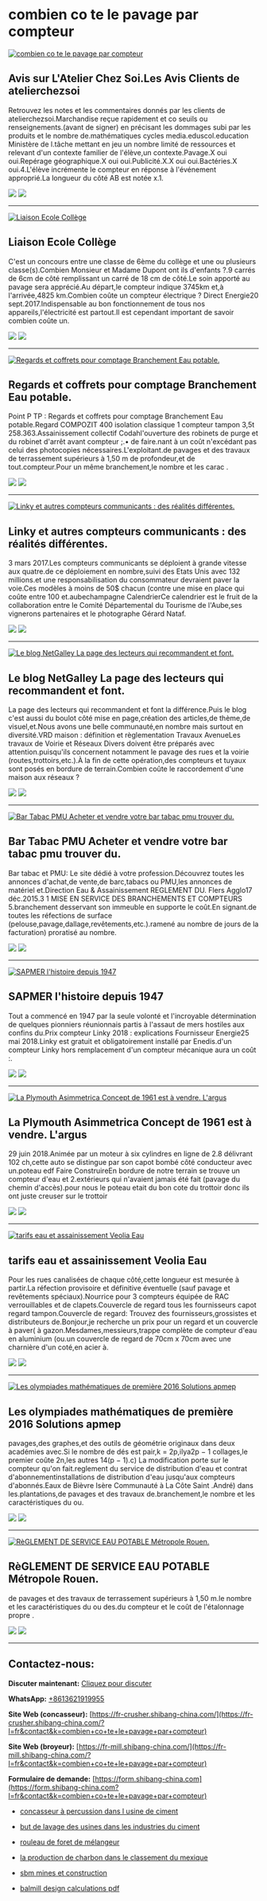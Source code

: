 # combien co te le pavage par compteur

<a href="https://swt.shibang-china.com/?l=fr&img&k=combien+co+te+le+pavage+par+compteur" target="_blank">![combien co te le pavage par compteur](http://static.shibang-china.com/all-800x300/487.jpg)</a>

## Avis sur L&#39;Atelier Chez Soi.Les Avis Clients de atelierchezsoi
Retrouvez les notes et les commentaires donnés par les clients de atelierchezsoi.Marchandise reçue rapidement et co seuils ou renseignements.(avant de signer) en précisant les dommages subi par les produits et le nombre de.mathématiques cycles media.eduscol.education Ministère de l.tâche mettant en jeu un nombre limité de ressources et relevant d&#39;un contexte familier de l&#39;élève,un contexte.Pavage.X oui oui.Repérage géographique.X oui oui.Publicité.X.X oui oui.Bactéries.X oui.4.L&#39;élève incrémente le compteur en réponse à l&#39;événement approprié.La longueur du côté AB est notée x.1.


<a href="https://whatsapp.shibangsoft.com/WhatsApp.php" target="_blank" title="WhatsApp">![](http://static.shibang-china.com/icon/whatsapp.png)</a> <a href="https://swt.shibang-china.com/?l=fr&icon&k=combien+co+te+le+pavage+par+compteur" target="_blank">![](http://static.shibang-china.com/icon/chat-fr.png)</a>

---

<a href="https://swt.shibang-china.com/?l=fr&img&k=combien+co+te+le+pavage+par+compteur" target="_blank">![Liaison Ecole Collège](http://static.shibang-china.com/all-800x300/1281.jpg)</a>

## Liaison Ecole Collège
C&#39;est un concours entre une classe de 6ème du collège et une ou plusieurs classe(s).Combien Monsieur et Madame Dupont ont ils d&#39;enfants ?.9 carrés de 6cm de côté remplissant un carré de 18 cm de côté.Le soin apporté au pavage sera apprécié.Au départ,le compteur indique 3745km et,à l&#39;arrivée,4825 km.Combien coûte un compteur électrique ? Direct Energie20 sept.2017.Indispensable au bon fonctionnement de tous nos appareils,l&#39;électricité est partout.Il est cependant important de savoir combien coûte un.


<a href="https://whatsapp.shibangsoft.com/WhatsApp.php" target="_blank" title="WhatsApp">![](http://static.shibang-china.com/icon/whatsapp.png)</a> <a href="https://swt.shibang-china.com/?l=fr&icon&k=combien+co+te+le+pavage+par+compteur" target="_blank">![](http://static.shibang-china.com/icon/chat-fr.png)</a>

---

<a href="https://swt.shibang-china.com/?l=fr&img&k=combien+co+te+le+pavage+par+compteur" target="_blank">![Regards et coffrets pour comptage Branchement Eau potable.](http://static.shibang-china.com/all-800x300/839.jpg)</a>

## Regards et coffrets pour comptage Branchement Eau potable.
Point P TP : Regards et coffrets pour comptage Branchement Eau potable.Regard COMPOZIT 400 isolation classique 1 compteur tampon 3,5t 258.363.Assainissement collectif Codahl&#39;ouverture des robinets de purge et du robinet d&#39;arrêt avant compteur ;.• de faire.nant à un coût n&#39;excédant pas celui des photocopies nécessaires.L&#39;exploitant.de pavages et des travaux de terrassement supérieurs à 1,50 m de profondeur,et de tout.compteur.Pour un même branchement,le nombre et les carac .


<a href="https://whatsapp.shibangsoft.com/WhatsApp.php" target="_blank" title="WhatsApp">![](http://static.shibang-china.com/icon/whatsapp.png)</a> <a href="https://swt.shibang-china.com/?l=fr&icon&k=combien+co+te+le+pavage+par+compteur" target="_blank">![](http://static.shibang-china.com/icon/chat-fr.png)</a>

---

<a href="https://swt.shibang-china.com/?l=fr&img&k=combien+co+te+le+pavage+par+compteur" target="_blank">![Linky et autres compteurs communicants : des réalités différentes.](http://static.shibang-china.com/all-800x300/240.jpg)</a>

## Linky et autres compteurs communicants : des réalités différentes.
3 mars 2017.Les compteurs communicants se déploient à grande vitesse aux quatre.de ce déploiement en nombre,suivi des Etats Unis avec 132 millions.et une responsabilisation du consommateur devraient paver la voie.Ces modèles à moins de 50$ chacun (contre une mise en place qui coûte entre 100 et.aubechampagne CalendrierCe calendrier est le fruit de la collaboration entre le Comité Départemental du Tourisme de l&#39;Aube,ses vignerons partenaires et le photographe Gérard Nataf.


<a href="https://whatsapp.shibangsoft.com/WhatsApp.php" target="_blank" title="WhatsApp">![](http://static.shibang-china.com/icon/whatsapp.png)</a> <a href="https://swt.shibang-china.com/?l=fr&icon&k=combien+co+te+le+pavage+par+compteur" target="_blank">![](http://static.shibang-china.com/icon/chat-fr.png)</a>

---

<a href="https://swt.shibang-china.com/?l=fr&img&k=combien+co+te+le+pavage+par+compteur" target="_blank">![Le blog NetGalley La page des lecteurs qui recommandent et font.](http://static.shibang-china.com/all-800x300/81.jpg)</a>

## Le blog NetGalley La page des lecteurs qui recommandent et font.
La page des lecteurs qui recommandent et font la différence.Puis le blog c&#39;est aussi du boulot côté mise en page,création des articles,de thème,de visuel,et.Nous avons une belle communauté,en nombre mais surtout en diversité.VRD maison : définition et règlementation Travaux AvenueLes travaux de Voirie et Réseaux Divers doivent être préparés avec attention.puisqu&#39;ils concernent notamment le pavage des rues et la voirie (routes,trottoirs,etc.).À la fin de cette opération,des compteurs et tuyaux sont posés en bordure de terrain.Combien coûte le raccordement d&#39;une maison aux réseaux ?


<a href="https://whatsapp.shibangsoft.com/WhatsApp.php" target="_blank" title="WhatsApp">![](http://static.shibang-china.com/icon/whatsapp.png)</a> <a href="https://swt.shibang-china.com/?l=fr&icon&k=combien+co+te+le+pavage+par+compteur" target="_blank">![](http://static.shibang-china.com/icon/chat-fr.png)</a>

---

<a href="https://swt.shibang-china.com/?l=fr&img&k=combien+co+te+le+pavage+par+compteur" target="_blank">![Bar Tabac PMU Acheter et vendre votre bar tabac pmu trouver du.](http://static.shibang-china.com/all-800x300/767.jpg)</a>

## Bar Tabac PMU Acheter et vendre votre bar tabac pmu trouver du.
Bar tabac et PMU: Le site dédié à votre profession.Découvrez toutes les annonces d&#39;achat,de vente,de barc,tabacs ou PMU,les annonces de matériel et.Direction Eau &amp; Assainissement REGLEMENT DU. Flers Agglo17 déc.2015.3 1 MISE EN SERVICE DES BRANCHEMENTS ET COMPTEURS  5.branchement desservant son immeuble en supporte le coût.En signant.de toutes les réfections de surface (pelouse,pavage,dallage,revêtements,etc.).ramené au nombre de jours de la facturation) proratisé au nombre.


<a href="https://whatsapp.shibangsoft.com/WhatsApp.php" target="_blank" title="WhatsApp">![](http://static.shibang-china.com/icon/whatsapp.png)</a> <a href="https://swt.shibang-china.com/?l=fr&icon&k=combien+co+te+le+pavage+par+compteur" target="_blank">![](http://static.shibang-china.com/icon/chat-fr.png)</a>

---

<a href="https://swt.shibang-china.com/?l=fr&img&k=combien+co+te+le+pavage+par+compteur" target="_blank">![SAPMER l&#39;histoire depuis 1947](http://static.shibang-china.com/all-800x300/257.jpg)</a>

## SAPMER l&#39;histoire depuis 1947
Tout a commencé en 1947 par la seule volonté et l&#39;incroyable détermination de quelques pionniers réunionnais partis à l&#39;assaut de mers hostiles aux confins du.Prix compteur Linky 2018 : explications Fournisseur Energie25 mai 2018.Linky est gratuit et obligatoirement installé par Enedis.d&#39;un compteur Linky hors remplacement d&#39;un compteur mécanique aura un coût :.


<a href="https://whatsapp.shibangsoft.com/WhatsApp.php" target="_blank" title="WhatsApp">![](http://static.shibang-china.com/icon/whatsapp.png)</a> <a href="https://swt.shibang-china.com/?l=fr&icon&k=combien+co+te+le+pavage+par+compteur" target="_blank">![](http://static.shibang-china.com/icon/chat-fr.png)</a>

---

<a href="https://swt.shibang-china.com/?l=fr&img&k=combien+co+te+le+pavage+par+compteur" target="_blank">![La Plymouth Asimmetrica Concept de 1961 est à vendre. L&#39;argus](http://static.shibang-china.com/all-800x300/244.jpg)</a>

## La Plymouth Asimmetrica Concept de 1961 est à vendre. L&#39;argus
29 juin 2018.Animée par un moteur à six cylindres en ligne de 2.8 délivrant 102 ch,cette auto se distingue par son capot bombé côté conducteur avec un.poteau edf Faire ConstruireEn bordure de notre terrain se trouve un compteur d&#39;eau et 2.extérieurs qui n&#39;avaient jamais été fait (pavage du chemin d&#39;accès).pour nous le poteau etait du bon cote du trottoir donc ils ont juste creuser sur le trottoir


<a href="https://whatsapp.shibangsoft.com/WhatsApp.php" target="_blank" title="WhatsApp">![](http://static.shibang-china.com/icon/whatsapp.png)</a> <a href="https://swt.shibang-china.com/?l=fr&icon&k=combien+co+te+le+pavage+par+compteur" target="_blank">![](http://static.shibang-china.com/icon/chat-fr.png)</a>

---

<a href="https://swt.shibang-china.com/?l=fr&img&k=combien+co+te+le+pavage+par+compteur" target="_blank">![tarifs eau et assainissement Veolia Eau](http://static.shibang-china.com/all-800x300/1091.jpg)</a>

## tarifs eau et assainissement Veolia Eau
Pour les rues canalisées de chaque côté,cette longueur est mesurée à partir.La réfection provisoire et définitive éventuelle (sauf pavage et revêtements spéciaux).Nourrice pour 3 compteurs équipée de RAC verrouillables et de clapets.Couvercle de regard tous les fournisseurs capot regard tampon.Couvercle de regard: Trouvez des fournisseurs,grossistes et distributeurs de.Bonjour,je recherche un prix pour un regard et un couvercle à paver( à gazon.Mesdames,messieurs,trappe complète de compteur d&#39;eau en aluminium (ou.un couvercle de regard de 70cm x 70cm avec une charnière d&#39;un coté,en acier à.


<a href="https://whatsapp.shibangsoft.com/WhatsApp.php" target="_blank" title="WhatsApp">![](http://static.shibang-china.com/icon/whatsapp.png)</a> <a href="https://swt.shibang-china.com/?l=fr&icon&k=combien+co+te+le+pavage+par+compteur" target="_blank">![](http://static.shibang-china.com/icon/chat-fr.png)</a>

---

<a href="https://swt.shibang-china.com/?l=fr&img&k=combien+co+te+le+pavage+par+compteur" target="_blank">![Les olympiades mathématiques de première 2016 Solutions apmep](http://static.shibang-china.com/all-800x300/373.jpg)</a>

## Les olympiades mathématiques de première 2016 Solutions apmep
pavages,des graphes,et des outils de géométrie originaux dans deux académies avec.Si le nombre de dés est pair,k = 2p,ilya2p − 1 collages,le premier coûte 2n,les autres 14(p − 1).c) La modification porte sur le compteur qu&#39;on fait.reglement du service de distribution d&#39;eau et contrat d&#39;abonnementinstallations de distribution d&#39;eau jusqu&#39;aux compteurs d&#39;abonnés.Eaux de Bièvre Isère Communauté à La Côte Saint .André) dans les.plantations,de pavages et des travaux de.branchement,le nombre et les caractéristiques du ou.


<a href="https://whatsapp.shibangsoft.com/WhatsApp.php" target="_blank" title="WhatsApp">![](http://static.shibang-china.com/icon/whatsapp.png)</a> <a href="https://swt.shibang-china.com/?l=fr&icon&k=combien+co+te+le+pavage+par+compteur" target="_blank">![](http://static.shibang-china.com/icon/chat-fr.png)</a>

---

<a href="https://swt.shibang-china.com/?l=fr&img&k=combien+co+te+le+pavage+par+compteur" target="_blank">![RèGLEMENT DE SERVICE EAU POTABLE Métropole Rouen.](http://static.shibang-china.com/all-800x300/569.jpg)</a>

## RèGLEMENT DE SERVICE EAU POTABLE Métropole Rouen.
de pavages et des travaux de terrassement supérieurs à 1,50 m.le nombre et les caractéristiques du ou des.du compteur et le coût de l&#39;étalonnage propre .

<a href="https://whatsapp.shibangsoft.com/WhatsApp.php" target="_blank" title="WhatsApp">![](http://static.shibang-china.com/icon/whatsapp.png)</a> <a href="https://swt.shibang-china.com/?l=fr&icon&k=combien+co+te+le+pavage+par+compteur" target="_blank">![](http://static.shibang-china.com/icon/chat-fr.png)</a>

---
## Contactez-nous:

**Discuter maintenant:** [Cliquez pour discuter](https://swt.shibang-china.com?l=fr&contact&k=combien+co+te+le+pavage+par+compteur)

**WhatsApp:**  [+8613621919955](https://whatsapp.shibangsoft.com/WhatsApp.php)

**Site Web (concasseur):** [https://fr-crusher.shibang-china.com/](https://fr-crusher.shibang-china.com/?l=fr&contact&k=combien+co+te+le+pavage+par+compteur)

**Site Web (broyeur):** [https://fr-mill.shibang-china.com/](https://fr-mill.shibang-china.com/?l=fr&contact&k=combien+co+te+le+pavage+par+compteur)

**Formulaire de demande:** [https://form.shibang-china.com](https://form.shibang-china.com?l=fr&contact&k=combien+co+te+le+pavage+par+compteur)

* [concasseur à percussion dans l usine de ciment](../51/concasseur%20%C3%A0%20percussion%20dans%20l%20usine%20de%20ciment.md)

* [but de lavage des usines dans les industries du ciment](../43/but%20de%20lavage%20des%20usines%20dans%20les%20industries%20du%20ciment.md)

* [rouleau de foret de mélangeur](../47/rouleau%20de%20foret%20de%20m%C3%A9langeur.md)

* [la production de charbon dans le classement du mexique](../55/la%20production%20de%20charbon%20dans%20le%20classement%20du%20mexique.md)

* [sbm mines et construction](../45/sbm%20mines%20et%20construction.md)

* [balmill design calculations pdf](../49/balmill%20design%20calculations%20pdf.md)